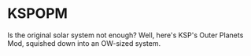 # KSPOPM
Is the original solar system not enough? Well, here's KSP's Outer Planets Mod, squished down into an OW-sized system.
